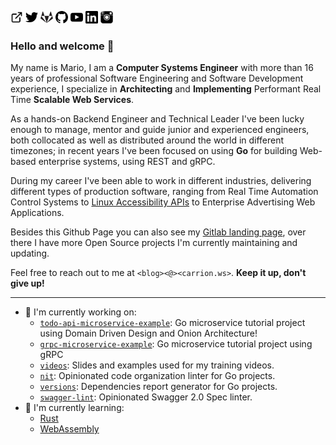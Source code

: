 [<img src="link.svg" width="20" height="20" alt="Website">](https://mariocarrion.com/)
[<img src="twitter.svg" width="20" height="20" alt="Twitter">](https://twitter.com/MarioCarrion)
[<img src="gitlab.svg" width="20" height="20" alt="Gitlab">](https://gitlab.com/MarioCarrion)
[<img src="github.svg" width="20" height="20" alt="Github">](https://github.com/MarioCarrion)
[<img src="youtube.svg" width="20" height="20" alt="YouTube">](https://youtube.com/c/MarioCarrion)
[<img src="linkedin.svg" width="20" height="20" alt="LinkedIn">](https://linkedin.com/in/MarioCarrion)
[<img src="instagram.svg" width="20" height="20" alt="Instagram">](https://www.instagram.com/mario.carrion)

### Hello and welcome 👋

My name is Mario, I am a **Computer Systems Engineer** with more than 16 years of professional Software Engineering and Software Development experience, I specialize in **Architecting** and **Implementing** Performant Real Time **Scalable Web Services**.

As a hands-on Backend Engineer and Technical Leader I've been lucky enough to manage, mentor and guide junior and experienced engineers, both collocated as well as distributed around the world in different timezones; in recent years I've been focused on using **Go** for building Web-based enterprise systems, using REST and gRPC.

During my career I've been able to work in different industries, delivering different types of production software, ranging from Real Time Automation Control Systems to [Linux Accessibility APIs](https://www.mono-project.com/archived/accessibility_team/) to Enterprise Advertising Web Applications.

Besides this Github Page you can also see my [Gitlab landing page](https://gitlab.com/MarioCarrion), over there I have more Open Source projects I'm currently maintaining and updating.

Feel free to reach out to me at `<blog><@><carrion.ws>`. **Keep it up, don't give up!**

---

- 🔭 I'm currently working on:
  - [`todo-api-microservice-example`](https://github.com/MarioCarrion/todo-api-microservice-example): Go microservice tutorial project using Domain Driven Design and Onion Architecture!
  - [`grpc-microservice-example`](https://github.com/MarioCarrion/grpc-microservice-example): Go microservice tutorial project using gRPC
  - [`videos`](https://github.com/MarioCarrion/videos): Slides and examples used for my training videos.
  - [`nit`](https://github.com/MarioCarrion/nit): Opinionated code organization linter for Go projects.
  - [`versions`](https://github.com/MarioCarrion/versions): Dependencies report generator for Go projects.
  - [`swagger-lint`](https://github.com/MarioCarrion/swagger-lint): Opinionated Swagger 2.0 Spec linter.
- 🌱 I'm currently learning:
  - [Rust](https://www.rust-lang.org/)
  - [WebAssembly](https://webassembly.org/)
